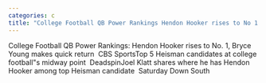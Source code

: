 ```yaml
---
categories: c
title: "College Football QB Power Rankings Hendon Hooker rises to No 1 Bryce Young makes quick return  CBS Sports"
---
```

College Football QB Power Rankings: Hendon Hooker rises to No. 1, Bryce Young makes quick return&nbsp;&nbsp;CBS SportsTop 5 Heisman candidates at college football"s midway point&nbsp;&nbsp;DeadspinJoel Klatt shares where he has Hendon Hooker among top Heisman candidate&nbsp;&nbsp;Saturday Down South